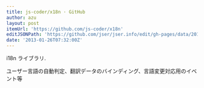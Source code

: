 ```yaml
---
title: js-coder/x18n · GitHub
author: azu
layout: post
itemUrl: 'https://github.com/js-coder/x18n'
editJSONPath: 'https://github.com/jser/jser.info/edit/gh-pages/data/2013/01/index.json'
date: '2013-01-26T07:32:00Z'
---
```

i18n ライブラリ.

ユーザー言語の自動判定、翻訳データのバインディング、言語変更対応用のイベント等
